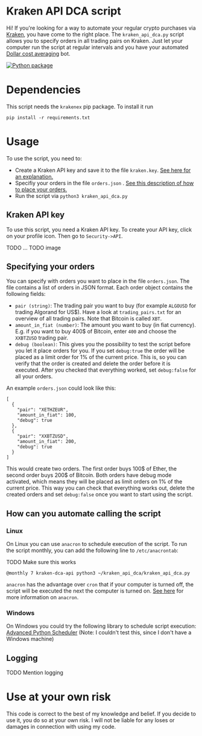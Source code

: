 # Kraken API DCA script

Hi! If you're looking for a way to automate your regular crypto purchases via [Kraken](https://www.kraken.com/), you
have come to the right place. The `kraken_api_dca.py` script allows you to specify orders in all trading pairs on
Kraken. Just let your computer run the script at regular intervals and you have your
automated [Dollar cost averaging](https://en.wikipedia.org/wiki/Dollar_cost_averaging) bot.

[![Python package](https://github.com/bewagner/kraken_api_dca/actions/workflows/workflow.yml/badge.svg?branch=main)](https://github.com/bewagner/kraken_api_dca/actions/workflows/workflow.yml)

# Dependencies
This script needs the `krakenex` pip package. To install it run

```commandline
pip install -r requirements.txt
```

# Usage

To use the script, you need to:

- Create a Kraken API key and save it to the file `kraken.key`.
  [See here for an explanation.](#kraken-api-key)
- Specifiy your orders in the file `orders.json`
  . [See this description of how to place your orders.](#specifying-your-orders)
- Run the script via `python3 kraken_api_dca.py`

## Kraken API key

To use this script, you need a Kraken API key. To create your API key, click on your profile icon. Then go
to `Security->API`.

TODO ... TODO image 

## Specifying your orders

You can specify with orders you want to place in the file `orders.json`. The file contains a list of orders in JSON
format. Each order object contains the following fields:

- `pair (string)`: The trading pair you want to buy (for example `ALGOUSD` for trading Algorand for US$). Have a look
  at `trading_pairs.txt` for an overview of all trading pairs. Note that Bitcoin is called `XBT`.
- `amount_in_fiat (number)`: The amount you want to buy (in fiat currency). E.g. if you want to buy 400$ of Bitcoin,
  enter `400` and choose the `XXBTZUSD` trading pair.
- `debug (boolean)`: This gives you the possibility to test the script before you let it place orders for you. If you
  set `debug:true` the order will be placed as a limit order for 1% of the current price. This is, so you can verify
  that the order is created and delete the order before it is executed. After you checked that everything worked,
  set `debug:false` for all your orders.

An example `orders.json` could look like this:

```json5
[
  {
    "pair": "XETHZEUR",
    "amount_in_fiat": 100,
    "debug": true
  },
  {
    "pair": "XXBTZUSD",
    "amount_in_fiat": 200,
    "debug": true
  }
]
```

This would create two orders. The first order buys 100$ of Ether, the second order buys 200$ of Bitcoin. Both orders
have debug mode activated, which means they will be placed as limit orders on 1% of the current price. This way you can
check that everything works out, delete the created orders and set `debug:false` once you want to start using the
script.

## How can you automate calling the script

### Linux

On Linux you can use `anacron` to schedule execution of the script. To run the script monthly, you can add the following
line to `/etc/anacrontab`:

TODO Make sure this works

```text
@monthly 7 kraken-dca-api python3 ~/kraken_api_dca/kraken_api_dca.py
```

`anacron` has the advantage over `cron` that if your computer is turned off, the script will be executed the next the
computer is turned on.
[See here](https://kifarunix.com/scheduling-tasks-using-anacron-in-linux-unix/) for more information on `anacron`.

### Windows

On Windows you could try the following library to schedule script execution:
[Advanced Python Scheduler](https://apscheduler.readthedocs.io/en/stable/)
(Note: I couldn't test this, since I don't have a Windows machine)

## Logging

TODO Mention logging

# Use at your own risk

This code is correct to the best of my knowledge and belief. If you decide to use it, you do so at your own risk. I will
not be liable for any loses or damages in connection with using my code.

